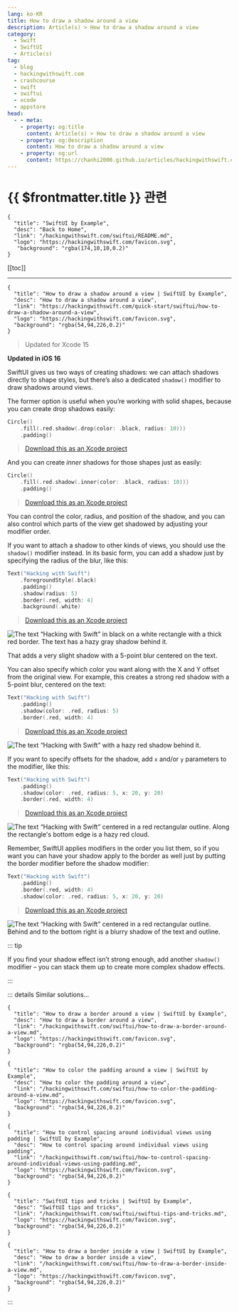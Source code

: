 ```yaml
---
lang: ko-KR
title: How to draw a shadow around a view
description: Article(s) > How to draw a shadow around a view
category:
  - Swift
  - SwiftUI
  - Article(s)
tag: 
  - blog
  - hackingwithswift.com
  - crashcourse
  - swift
  - swiftui
  - xcode
  - appstore
head:
  - - meta:
    - property: og:title
      content: Article(s) > How to draw a shadow around a view
    - property: og:description
      content: How to draw a shadow around a view
    - property: og:url
      content: https://chanhi2000.github.io/articles/hackingwithswift.com/swiftui/how-to-draw-a-shadow-around-a-view.html
---
```


# {{ $frontmatter.title }} 관련

```component VPCard
{
  "title": "SwiftUI by Example",
  "desc": "Back to Home",
  "link": "/hackingwithswift.com/swiftui/README.md",
  "logo": "https://hackingwithswift.com/favicon.svg",
   "background": "rgba(174,10,10,0.2)"
}
```

[[toc]]

---

```component VPCard
{
  "title": "How to draw a shadow around a view | SwiftUI by Example",
  "desc": "How to draw a shadow around a view",
  "link": "https://hackingwithswift.com/quick-start/swiftui/how-to-draw-a-shadow-around-a-view",
  "logo": "https://hackingwithswift.com/favicon.svg",
  "background": "rgba(54,94,226,0.2)"
}
```

> Updated for Xcode 15

**Updated in iOS 16**

SwiftUI gives us two ways of creating shadows: we can attach shadows directly to shape styles, but there’s also a dedicated `shadow()` modifier to draw shadows around views. 

The former option is useful when you’re working with solid shapes, because you can create drop shadows easily:

```swift
Circle()
    .fill(.red.shadow(.drop(color: .black, radius: 10)))
    .padding()
```

> [<FontIcon icon="fas fa-file-zipper"/>Download this as an Xcode project](https://hackingwithswift.com/files/projects/swiftui/how-to-draw-a-shadow-around-a-view-1.zip)

And you can create *inner* shadows for those shapes just as easily:

```swift
Circle()
    .fill(.red.shadow(.inner(color: .black, radius: 10)))
    .padding()
```

> [<FontIcon icon="fas fa-file-zipper"/>Download this as an Xcode project](https://hackingwithswift.com/files/projects/swiftui/how-to-draw-a-shadow-around-a-view-2.zip)

You can control the color, radius, and position of the shadow, and you can also control which parts of the view get shadowed by adjusting your modifier order.

If you want to attach a shadow to other kinds of views, you should use the `shadow()` modifier instead. In its basic form, you can add a shadow just by specifying the radius of the blur, like this:

```swift
Text("Hacking with Swift")
    .foregroundStyle(.black)
    .padding()
    .shadow(radius: 5)
    .border(.red, width: 4)
    .background(.white)
```

> [<FontIcon icon="fas fa-file-zipper"/>Download this as an Xcode project](https://hackingwithswift.com/files/projects/swiftui/how-to-draw-a-shadow-around-a-view-3.zip)

![The text “Hacking with Swift” in black on a white rectangle with a thick red border. The text has a hazy gray shadow behind it.](https://hackingwithswift.com/img/books/quick-start/swiftui/how-to-draw-a-shadow-around-a-view-1~dark@2x.png)

That adds a very slight shadow with a 5-point blur centered on the text.

You can also specify which color you want along with the X and Y offset from the original view. For example, this creates a strong red shadow with a 5-point blur, centered on the text:

```swift
Text("Hacking with Swift")
    .padding()
    .shadow(color: .red, radius: 5)
    .border(.red, width: 4)
```

> [<FontIcon icon="fas fa-file-zipper"/>Download this as an Xcode project](https://hackingwithswift.com/files/projects/swiftui/how-to-draw-a-shadow-around-a-view-3.zip)

![The text “Hacking with Swift” with a hazy red shadow behind it.](https://hackingwithswift.com/img/books/quick-start/swiftui/how-to-draw-a-shadow-around-a-view-2~dark@2x.png)

If you want to specify offsets for the shadow, add `x` and/or `y` parameters to the modifier, like this:

```swift
Text("Hacking with Swift")
    .padding()
    .shadow(color: .red, radius: 5, x: 20, y: 20)
    .border(.red, width: 4)
```

> [<FontIcon icon="fas fa-file-zipper"/>Download this as an Xcode project](https://hackingwithswift.com/files/projects/swiftui/how-to-draw-a-shadow-around-a-view-3.zip)

![The text “Hacking with Swift” centered in a red rectangular outline. Along the rectangle's bottom edge is a hazy red cloud.](https://hackingwithswift.com/img/books/quick-start/swiftui/how-to-draw-a-shadow-around-a-view-3~dark@2x.png)

Remember, SwiftUI applies modifiers in the order you list them, so if you want you can have your shadow apply to the border as well just by putting the border modifier before the shadow modifier:

```swift
Text("Hacking with Swift")
    .padding()
    .border(.red, width: 4)
    .shadow(color: .red, radius: 5, x: 20, y: 20)
```

> [<FontIcon icon="fas fa-file-zipper"/>Download this as an Xcode project](https://hackingwithswift.com/files/projects/swiftui/how-to-draw-a-shadow-around-a-view-3.zip)

![The text “Hacking with Swift” centered in a red rectangular outline. Behind and to the bottom right is a blurry shadow of the text and outline.](https://hackingwithswift.com/img/books/quick-start/swiftui/how-to-draw-a-shadow-around-a-view-4~dark@2x.png)

::: tip

If you find your shadow effect isn’t strong enough, add another `shadow()` modifier – you can stack them up to create more complex shadow effects.

:::

::: details Similar solutions…

```component VPCard
{
  "title": "How to draw a border around a view | SwiftUI by Example",
  "desc": "How to draw a border around a view",
  "link": "/hackingwithswift.com/swiftui/how-to-draw-a-border-around-a-view.md",
  "logo": "https://hackingwithswift.com/favicon.svg",
  "background": "rgba(54,94,226,0.2)"
}
```

```component VPCard
{
  "title": "How to color the padding around a view | SwiftUI by Example",
  "desc": "How to color the padding around a view",
  "link": "/hackingwithswift.com/swiftui/how-to-color-the-padding-around-a-view.md",
  "logo": "https://hackingwithswift.com/favicon.svg",
  "background": "rgba(54,94,226,0.2)"
}
```

```component VPCard
{
  "title": "How to control spacing around individual views using padding | SwiftUI by Example",
  "desc": "How to control spacing around individual views using padding",
  "link": "/hackingwithswift.com/swiftui/how-to-control-spacing-around-individual-views-using-padding.md",
  "logo": "https://hackingwithswift.com/favicon.svg",
  "background": "rgba(54,94,226,0.2)"
}
```

```component VPCard
{
  "title": "SwiftUI tips and tricks | SwiftUI by Example",
  "desc": "SwiftUI tips and tricks",
  "link": "/hackingwithswift.com/swiftui/swiftui-tips-and-tricks.md",
  "logo": "https://hackingwithswift.com/favicon.svg",
  "background": "rgba(54,94,226,0.2)"
}
```

```component VPCard
{
  "title": "How to draw a border inside a view | SwiftUI by Example",
  "desc": "How to draw a border inside a view",
  "link": "/hackingwithswift.com/swiftui/how-to-draw-a-border-inside-a-view.md",
  "logo": "https://hackingwithswift.com/favicon.svg",
  "background": "rgba(54,94,226,0.2)"
}
```

:::

